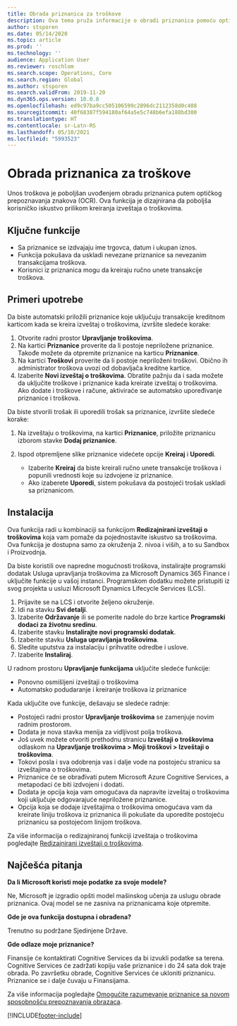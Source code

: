 ```yaml
---
title: Obrada priznanica za troškove
description: Ova tema pruža informacije o obradi priznanica pomoću optičkog prepoznavanja znakova (OCR). Ova funkcija je dizajnirana da poboljša korisničko iskustvo prilikom kreiranja izveštaja o troškovima u usluzi Microsoft Dynamics 365 Finance.
author: stsporen
ms.date: 05/14/2020
ms.topic: article
ms.prod: ''
ms.technology: ''
audience: Application User
ms.reviewer: roschlom
ms.search.scope: Operations, Core
ms.search.region: Global
ms.author: stsporen
ms.search.validFrom: 2019-11-20
ms.dyn365.ops.version: 10.0.8
ms.openlocfilehash: ed9c97ba9cc505106599c2896dc2112358d0c408
ms.sourcegitcommit: 40f68387f594180af64a5e5c748b6efa188bd300
ms.translationtype: HT
ms.contentlocale: sr-Latn-RS
ms.lasthandoff: 05/10/2021
ms.locfileid: "5993523"
---
```

# <a name="expense-receipt-processing"></a>Obrada priznanica za troškove

Unos troškova je poboljšan uvođenjem obradu priznanica putem optičkog prepoznavanja znakova (OCR). Ova funkcija je dizajnirana da poboljša korisničko iskustvo prilikom kreiranja izveštaja o troškovima.

## <a name="key-features"></a>Ključne funkcije

- Sa priznanice se izdvajaju ime trgovca, datum i ukupan iznos.
- Funkcija pokušava da uskladi nevezane priznanice sa nevezanim transakcijama troškova.
- Korisnici iz priznanica mogu da kreiraju ručno unete transakcije troškova.

## <a name="usage-examples"></a>Primeri upotrebe

Da biste automatski priložili priznanice koje uključuju transakcije kreditnom karticom kada se kreira izveštaj o troškovima, izvršite sledeće korake:

  1. Otvorite radni prostor **Upravljanje troškovima**.
  2. Na kartici **Priznanice** proverite da li postoje nepriložene priznanice. Takođe možete da otpremite priznanice na karticu **Priznanice**.
  3. Na kartici **Troškovi** proverite da li postoje nepriloženi troškovi. Obično ih administrator troškova uvozi od dobavljača kreditne kartice.
  4. Izaberite **Novi izveštaj o troškovima**. Obratite pažnju da i sada možete da uključite troškove i priznanice kada kreirate izveštaj o troškovima. Ako dodate i troškove i račune, aktiviraće se automatsko upoređivanje priznanice i troškova.

Da biste stvorili trošak ili uporedili trošak sa priznanice, izvršite sledeće korake:

  1. Na izveštaju o troškovima, na kartici **Priznanice**, priložite priznanicu izborom stavke **Dodaj priznanice**.
  2. Ispod otpremljene slike priznanice videćete opcije **Kreiraj** i **Uporedi**.

      - Izaberite **Kreiraj** da biste kreirali ručno unete transakcije troškova i popunili vrednosti koje su izdvojene iz priznanice.
      - Ako izaberete **Uporedi**, sistem pokušava da postojeći trošak uskladi sa priznanicom.

## <a name="installation"></a>Instalacija

Ova funkcija radi u kombinaciji sa funkcijom **Redizajnirani izveštaji o troškovima** koja vam pomaže da pojednostavite iskustvo sa troškovima. Ova funkcija je dostupna samo za okruženja 2. nivoa i viših, a to su Sandbox i Proizvodnja.

Da biste koristili ove napredne mogućnosti troškova, instalirajte programski dodatak Usluga upravljanja troškovima za Microsoft Dynamics 365 Finance i uključite funkcije u vašoj instanci. Programskom dodatku možete pristupiti iz svog projekta u usluzi Microsoft Dynamics Lifecycle Services (LCS).

1. Prijavite se na LCS i otvorite željeno okruženje.
2. Idi na stavku **Svi detalji**.
3. Izaberite **Održavanje** ili se pomerite nadole do brze kartice **Programski dodaci za životnu sredinu**.
4. Izaberite stavku **Instalirajte novi programski dodatak**.
5. Izaberite stavku **Usluga upravljanja troškovima**.
6. Sledite uputstva za instalaciju i prihvatite odredbe i uslove.
7. Izaberite **Instaliraj**.

U radnom prostoru **Upravljanje funkcijama** uključite sledeće funkcije:

- Ponovno osmišljeni izveštaji o troškovima
- Automatsko podudaranje i kreiranje troškova iz priznanice

Kada uključite ove funkcije, dešavaju se sledeće radnje:

- Postojeći radni prostor **Upravljanje troškovima** se zamenjuje novim radnim prostorom.
- Dodata je nova stavka menija za vidljivost polja troškova.
- Još uvek možete otvoriti prethodnu stranicu **Izveštaji o troškovima** odlaskom na **Upravljanje troškovima > Moji troškovi > Izveštaji o troškovima**.
- Tokovi posla i sva odobrenja vas i dalje vode na postojeću stranicu sa izveštajima o troškovima.
- Priznanice će se obrađivati putem Microsoft Azure Cognitive Services, a metapodaci će biti izdvojeni i dodati.
- Dodata je opcija koja vam omogućava da napravite izveštaj o troškovima koji uključuje odgovarajuće nepriložene priznanice.
- Opcija koja se dodaje izveštajima o troškovima omogućava vam da kreirate liniju troškova iz priznanica ili pokušate da uporedite postojeću priznanicu sa postojećom linijom troškova.

Za više informacija o redizajniranoj funkciji izveštaja o troškovima pogledajte [Redizajnirani izveštaji o troškovima](ExpenseWorkspaceNew.md).

## <a name="frequently-asked-questions"></a>Najčešća pitanja

**Da li Microsoft koristi moje podatke za svoje modele?**

Ne, Microsoft je izgradio opšti model mašinskog učenja za uslugu obrade priznanica. Ovaj model se ne zasniva na priznanicama koje otpremite.

**Gde je ova funkcija dostupna i obrađena?**

Trenutno su podržane Sjedinjene Države.

**Gde odlaze moje priznanice?**

Finansije će kontaktirati Cognitive Services da bi izvukli podatke sa terena. Cognitive Services će zadržati kopiju vaše priznanice i do 24 sata dok traje obrada. Po završetku obrade, Cognitive Services će ukloniti priznanicu. Priznanice se i dalje čuvaju u Finansijama.

Za više informacija pogledajte [Omogućite razumevanje priznanice sa novom sposobnošću prepoznavanja obrazaca](https://azure.microsoft.com/blog/enable-receipt-understanding-with-form-recognizer-s-new-capability/).


[!INCLUDE[footer-include](../includes/footer-banner.md)]